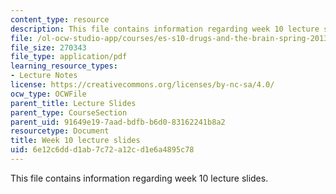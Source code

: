 ```yaml
---
content_type: resource
description: This file contains information regarding week 10 lecture slides.
file: /ol-ocw-studio-app/courses/es-s10-drugs-and-the-brain-spring-2013/6e12c6ddd1ab7c72a12cd1e6a4895c78_MITES_S10S13_Week10.pdf
file_size: 270343
file_type: application/pdf
learning_resource_types:
- Lecture Notes
license: https://creativecommons.org/licenses/by-nc-sa/4.0/
ocw_type: OCWFile
parent_title: Lecture Slides
parent_type: CourseSection
parent_uid: 91649e19-7aad-bdfb-b6d0-83162241b8a2
resourcetype: Document
title: Week 10 lecture slides
uid: 6e12c6dd-d1ab-7c72-a12c-d1e6a4895c78
---
```

This file contains information regarding week 10 lecture slides.